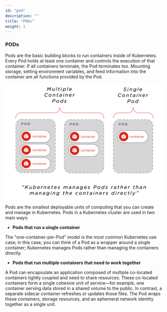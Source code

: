 ```yaml
---
id: "pod"
description: ""
title: "PODs"
weight: 2
---
```


### PODs

Pods are the basic building blocks to run containers inside of Kubernetes. Every Pod holds at least one container and controls the execution of that container. If all containers terminate, the Pod terminates too. Mounting storage, setting environment variables, and feed information into the container are all functions provided by the Pod.

![pod](pod.png)

Pods are the smallest deployable units of computing that you can create and manage in Kubernetes. Pods in a Kubernetes cluster are used in two main ways:

- **Pods that run a single container**

The "one-container-per-Pod" model is the most common Kubernetes use case; in this case, you can think of a Pod as a wrapper around a single container; Kubernetes manages Pods rather than managing the containers directly.

- **Pods that run multiple containers that need to work together**

A Pod can encapsulate an application composed of multiple co-located containers tightly coupled and need to share resources. These co-located containers form a single cohesive unit of service—for example, one container serving data stored in a shared volume to the public. In contrast, a separate sidecar container refreshes or updates those files. The Pod wraps these containers, storage resources, and an ephemeral network identity together as a single unit.